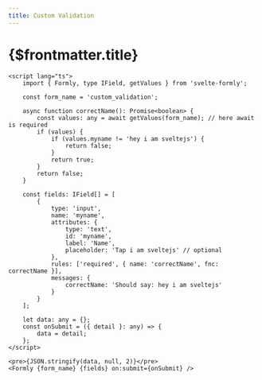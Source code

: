 ```yaml
---
title: Custom Validation
---
```


# {$frontmatter.title}

```svelte {6-15,27-30} copy title="Example"
<script lang="ts">
	import { Formly, type IField, getValues } from 'svelte-formly';

	const form_name = 'custom_validation';

	async function correctName(): Promise<boolean> {
		const values: any = await getValues(form_name); // here await is required
		if (values) {
			if (values.myname != 'hey i am sveltejs') {
				return false;
			}
			return true;
		}
		return false;
	}

	const fields: IField[] = [
		{
			type: 'input',
			name: 'myname',
			attributes: {
				type: 'text',
				id: 'myname',
				label: 'Name',
				placeholder: 'Tap i am sveltejs' // optional
			},
			rules: ['required', { name: 'correctName', fnc: correctName }],
			messages: {
				correctName: 'Should say: hey i am sveltejs'
			}
		}
	];

	let data: any = {};
	const onSubmit = ({ detail }: any) => {
		data = detail;
	};
</script>

<pre>{JSON.stringify(data, null, 2)}</pre>
<Formly {form_name} {fields} on:submit={onSubmit} />
```

<script>
  import Form from '$lib/components/advanced/CustomValidation.svelte'
</script>

<Form />
